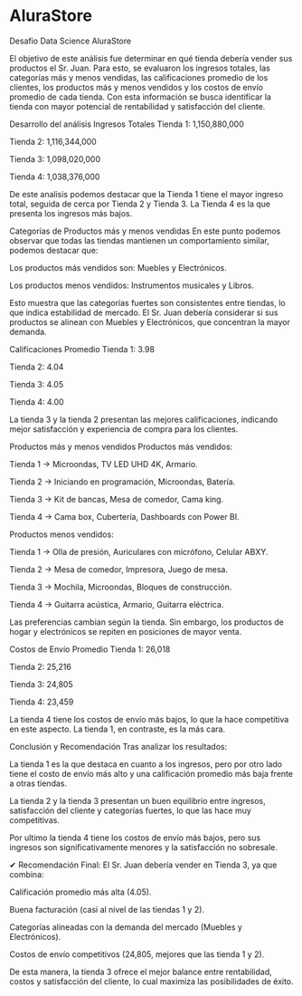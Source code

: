 # AluraStore
Desafio Data Science AluraStore

El objetivo de este análisis fue determinar en qué tienda debería vender sus productos el Sr. Juan. Para esto, se evaluaron los ingresos totales, las categorías más y menos vendidas, las calificaciones promedio de los clientes, los productos más y menos vendidos y los costos de envío promedio de cada tienda. Con esta información se busca identificar la tienda con mayor potencial de rentabilidad y satisfacción del cliente.

Desarrollo del análisis
Ingresos Totales
Tienda 1: 1,150,880,000

Tienda 2: 1,116,344,000

Tienda 3: 1,098,020,000

Tienda 4: 1,038,376,000

De este analisis podemos destacar que la Tienda 1 tiene el mayor ingreso total, seguida de cerca por Tienda 2 y Tienda 3. La Tienda 4 es la que presenta los ingresos más bajos.

Categorías de Productos más y menos vendidas
En este punto podemos observar que todas las tiendas mantienen un comportamiento similar, podemos destacar que:

Los productos más vendidos son: Muebles y Electrónicos.

Los productos menos vendidos: Instrumentos musicales y Libros.

Esto muestra que las categorías fuertes son consistentes entre tiendas, lo que indica estabilidad de mercado. El Sr. Juan debería considerar si sus productos se alinean con Muebles y Electrónicos, que concentran la mayor demanda.

Calificaciones Promedio
Tienda 1: 3.98

Tienda 2: 4.04

Tienda 3: 4.05

Tienda 4: 4.00

La tienda 3 y la tienda 2 presentan las mejores calificaciones, indicando mejor satisfacción y experiencia de compra para los clientes.

Productos más y menos vendidos
Productos más vendidos:

Tienda 1 → Microondas, TV LED UHD 4K, Armario.

Tienda 2 → Iniciando en programación, Microondas, Batería.

Tienda 3 → Kit de bancas, Mesa de comedor, Cama king.

Tienda 4 → Cama box, Cubertería, Dashboards con Power BI.

Productos menos vendidos:

Tienda 1 → Olla de presión, Auriculares con micrófono, Celular ABXY.

Tienda 2 → Mesa de comedor, Impresora, Juego de mesa.

Tienda 3 → Mochila, Microondas, Bloques de construcción.

Tienda 4 → Guitarra acústica, Armario, Guitarra eléctrica.

Las preferencias cambian según la tienda. Sin embargo, los productos de hogar y electrónicos se repiten en posiciones de mayor venta.

Costos de Envío Promedio
Tienda 1: 26,018

Tienda 2: 25,216

Tienda 3: 24,805

Tienda 4: 23,459

La tienda 4 tiene los costos de envío más bajos, lo que la hace competitiva en este aspecto. La tienda 1, en contraste, es la más cara.

Conclusión y Recomendación
Tras analizar los resultados:

La tienda 1 es la que destaca en cuanto a los ingresos, pero por otro lado tiene el costo de envío más alto y una calificación promedio más baja frente a otras tiendas.

La tienda 2 y la tienda 3 presentan un buen equilibrio entre ingresos, satisfacción del cliente y categorías fuertes, lo que las hace muy competitivas.

Por ultimo la tienda 4 tiene los costos de envío más bajos, pero sus ingresos son significativamente menores y la satisfacción no sobresale.

✔ Recomendación Final:
El Sr. Juan debería vender en Tienda 3, ya que combina:

Calificación promedio más alta (4.05).

Buena facturación (casi al nivel de las tiendas 1 y 2).

Categorías alineadas con la demanda del mercado (Muebles y Electrónicos).

Costos de envío competitivos (24,805, mejores que las tienda 1 y 2).

De esta manera, la tienda 3 ofrece el mejor balance entre rentabilidad, costos y satisfacción del cliente, lo cual maximiza las posibilidades de éxito.
